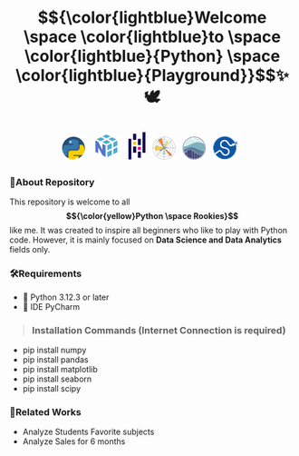 <h1 align="center">
  $${\color{lightblue}Welcome \space \color{lightblue}to \space \color{lightblue}{Python} \space \color{lightblue}{Playground}}$$✨🕊️
  <br><br>
  <img src="logo/python.png" width="40"/>&nbsp;
  <img src="logo/numpy.png" width="50"/>&nbsp;
  <img src="logo/pandas.png" width="30"/>&nbsp;
  <img src="logo/matplotlib.png" width="40"/>&nbsp;
  <img src="logo/seaborn.png" width="40"/>&nbsp;
  <img src="logo/scipy.png" width="45"/>&nbsp;
</h1>

### 📌About Repository
This repository is welcome to all **$${\color{yellow}Python \space Rookies}$$** like me. It was created to inspire all beginners who like to play with Python code. 
However, it is mainly focused on **Data Science and Data Analytics** fields only.

### 🛠️Requirements
- 🐍 Python 3.12.3 or later
- 🔧 IDE PyCharm

> ### Installation Commands (Internet Connection is required)
- pip install numpy
- pip install pandas
- pip install matplotlib
- pip install seaborn
- pip install scipy

### 💼Related Works
- Analyze Students Favorite subjects
- Analyze Sales for 6 months



